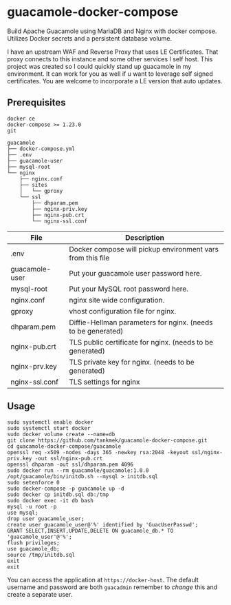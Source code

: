 # guacamole-docker-compose
Build Apache Guacamole using MariaDB and Nginx with docker compose. Utilizes Docker secrets and a persistent database volume.

I have an upstream WAF and Reverse Proxy that uses LE Certificates. That proxy connects to this instance and some other services I self host. This project was created so I could quickly stand up guacamole in my environment. It can work for you as well if u want to leverage self signed certificates. You are welcome to incorporate a LE version that auto updates.


## Prerequisites

`docker ce`  
`docker-compose >= 1.23.0`  
`git`

```
guacamole
├── docker-compose.yml
├── .env
├── guacamole-user
├── mysql-root
└── nginx
    ├── nginx.conf
    ├── sites
    │   └── gproxy
    └── ssl
        ├── dhparam.pem
        ├── nginx-priv.key
        ├── nginx-pub.crt
        └── nginx-ssl.conf

```
| File | Description |
| --- | --- |
| .env | Docker compose will pickup environment vars from this file |
| guacamole-user | Put your guacamole user password here. |
| mysql-root | Put your MySQL root password here. |
| nginx.conf |nginx site wide configuration. |
| gproxy | vhost configuration file for nginx. |
| dhparam.pem | Diffie-Hellman parameters for nginx. (needs to be generated) |
| nginx-pub.crt | TLS public certificate for nginx. (needs to be generated) |
| nginx-prv.key | TLS private key for nginx. (needs to be generated) |
| nginx-ssl.conf | TLS settings for nginx |


## Usage

```
sudo systemctl enable docker
sudo systemctl start docker 
sudo docker volume create --name=db
git clone https://github.com/tankmek/guacamole-docker-compose.git
cd guacamole-docker-compose/guacamole
openssl req -x509 -nodes -days 365 -newkey rsa:2048 -keyout ssl/nginx-priv.key -out ssl/nginx-pub.crt
openssl dhparam -out ssl/dhparam.pem 4096
sudo docker run --rm guacamole/guacamole:1.0.0 /opt/guacamole/bin/initdb.sh --mysql > initdb.sql
sudo setenforce 0
sudo docker-compose -p guacamole up -d
sudo docker cp initdb.sql db:/tmp
sudo docker exec -it db bash
mysql -u root -p
use mysql;
drop user guacamole_user;
create user guacamole_user@'%' identified by 'GuacUserPasswd';
GRANT SELECT,INSERT,UPDATE,DELETE ON guacamole_db.* TO 'guacamole_user'@'%'; 
flush privileges;
use guacamole_db;
source /tmp/initdb.sql
exit
exit
```

You can access the application at `https://docker-host`. The default username and password are both `guacadmin` remember to _change_ this and create a separate user.
